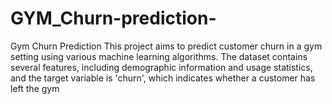 # GYM_Churn-prediction-
Gym Churn Prediction
This project aims to predict customer churn in a gym setting using various machine learning algorithms. The dataset contains several features, including demographic information and usage statistics, and the target variable is 'churn', which indicates whether a customer has left the gym
